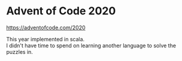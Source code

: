 # Advent of Code 2020

https://adventofcode.com/2020

This year implemented in scala.   
I didn't have time to spend on learning another language to solve the puzzles in. 